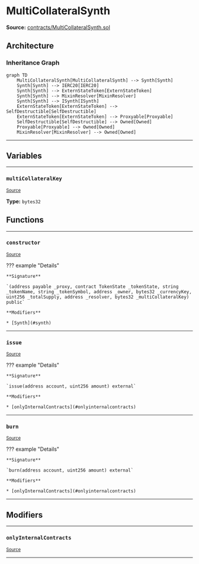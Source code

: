 # MultiCollateralSynth

**Source:** [contracts/MultiCollateralSynth.sol](https://github.com/Synthetixio/synthetix/tree/develop/contracts/MultiCollateralSynth.sol)

## Architecture

### Inheritance Graph

```mermaid
graph TD
    MultiCollateralSynth[MultiCollateralSynth] --> Synth[Synth]
    Synth[Synth] --> IERC20[IERC20]
    Synth[Synth] --> ExternStateToken[ExternStateToken]
    Synth[Synth] --> MixinResolver[MixinResolver]
    Synth[Synth] --> ISynth[ISynth]
    ExternStateToken[ExternStateToken] --> SelfDestructible[SelfDestructible]
    ExternStateToken[ExternStateToken] --> Proxyable[Proxyable]
    SelfDestructible[SelfDestructible] --> Owned[Owned]
    Proxyable[Proxyable] --> Owned[Owned]
    MixinResolver[MixinResolver] --> Owned[Owned]
```

---

## Variables

---

### `multiCollateralKey`
<sub>[Source](https://github.com/Synthetixio/synthetix/tree/develop/contracts/MultiCollateralSynth.sol#L9)</sub>

**Type:** `bytes32`

## Functions

---

### `constructor`
<sub>[Source](https://github.com/Synthetixio/synthetix/tree/develop/contracts/MultiCollateralSynth.sol#L13)</sub>

??? example "Details"

    **Signature**

    `(address payable _proxy, contract TokenState _tokenState, string _tokenName, string _tokenSymbol, address _owner, bytes32 _currencyKey, uint256 _totalSupply, address _resolver, bytes32 _multiCollateralKey) public`

    **Modifiers**

    * [Synth](#synth)

---

### `issue`
<sub>[Source](https://github.com/Synthetixio/synthetix/tree/develop/contracts/MultiCollateralSynth.sol#L42)</sub>

??? example "Details"

    **Signature**

    `issue(address account, uint256 amount) external`

    **Modifiers**

    * [onlyInternalContracts](#onlyinternalcontracts)

---

### `burn`
<sub>[Source](https://github.com/Synthetixio/synthetix/tree/develop/contracts/MultiCollateralSynth.sol#L51)</sub>

??? example "Details"

    **Signature**

    `burn(address account, uint256 amount) external`

    **Modifiers**

    * [onlyInternalContracts](#onlyinternalcontracts)

---

## Modifiers

---

### `onlyInternalContracts`
<sub>[Source](https://github.com/Synthetixio/synthetix/tree/develop/contracts/MultiCollateralSynth.sol#L58)</sub>

---

